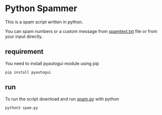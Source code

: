 # Python Spammer

This is a spam script written in python.

You can spam numbers or a custom message from [spamtext.txt](https://github.com/pexemo/Python-Spammer/blob/main/spamtext.txt) file or from your input directly.

## requirement
You need to install pyautogui module using pip
```
pip install pyautogui 
```

## run
To run the script download and run [spam.py](https://github.com/pexemo/Python-Spammer/blob/main/spam.py) with python
```
python3 spam.py
```
